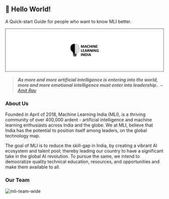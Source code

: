 ## 👋 Hello World! 

A Quick-start Guide for people who want to know MLI better.

![mli-logo-wide](https://raw.githubusercontent.com/AllenAJ/Data-dump/master/Group%201.png)

> ***As more and more artificial intelligence is entering into the world, more and more emotional intelligence must enter into leadership.***.
> ~ [*Amit Ray*](https://en.wikipedia.org/wiki/Amit_Ray)

### About Us

Founded in April of 2018, Machine Learning India (MLI), is a thriving community of over 400,000 ardent - artificial intelligence and machine learning enthusiasts across India and the globe. We at MLI, believe that India has the potential to position itself among leaders, on the global technology map.

The goal of MLI is to reduce the skill-gap in India, by creating a vibrant AI ecosystem and talent pool; thereby leading our country to have a significant take in the global AI revolution. To pursue the same, we intend to democratize quality technical education, resources, and opportunities and make them available to all.

### Our Team

![mli-team-wide](https://media1-production-mightynetworks.imgix.net/asset/16952049/MLI_Team_1_.png)
